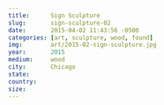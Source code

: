 ```yaml
---
title:  	Sign Sculpture
slug:		sign-sculpture-02
date:   	2015-04-02 11:43:56 -0500
categories: [art, sculpture, wood, found]
img:		art/2015-02-sign-sculpture.jpg
year:		2015
medium:		wood
city:		Chicago
state:
country:
size:
---
```


